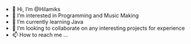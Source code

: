 - 👋 Hi, I’m @Hilamiks
- 👀 I’m interested in Programming and Music Making
- 🌱 I’m currently learning Java
- 💞️ I’m looking to collaborate on any interesting projects for experience
- 📫 How to reach me ...

<!---
Hilamiks/Hilamiks is a ✨ special ✨ repository because its `README.md` (this file) appears on your GitHub profile.
You can click the Preview link to take a look at your changes.
--->
